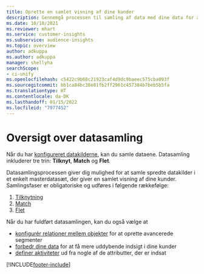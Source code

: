 ```yaml
---
title: Oprette en samlet visning af dine kunder
description: Gennemgå processen til samling af data med dine data for at oprette et enkelt datasæt med kundeprofiler.
ms.date: 10/18/2021
ms.reviewer: mhart
ms.service: customer-insights
ms.subservice: audience-insights
ms.topic: overview
author: adkuppa
ms.author: adkuppa
manager: shellyha
searchScope:
- ci-unify
ms.openlocfilehash: c5422c9b60c21923caf4d9dc9baeec575cba093f
ms.sourcegitcommit: bb1ca84bc38e81fb2ff2961c457384b7beb5b5fa
ms.translationtype: HT
ms.contentlocale: da-DK
ms.lasthandoff: 01/15/2022
ms.locfileid: "7977452"
---
```

# <a name="data-unification-overview"></a>Oversigt over datasamling

Når du har [konfigureret datakilderne](data-sources.md), kan du samle dataene. Datasamling inkluderer tre trin: **Tilknyt**, **Match** og **Flet**.

Datasamlingsprocessen giver dig mulighed for at samle spredte datakilder i et enkelt masterdatasæt, der giver en samlet visning af dine kunder. Samlingsfaser er obligatoriske og udføres i følgende rækkefølge:

1. [Tilknytning](map-entities.md)
2. [Match](match-entities.md)
3. [Flet](merge-entities.md)

Når du har fuldført datasamlingen, kan du også vælge at

- [konfigurér relationer mellem objekter](relationships.md) for at oprette avancerede segmenter
- [forbedr dine data](enrichment-hub.md) for at få mere uddybende indsigt i dine kunder
- [definer aktiviteter](activities.md) ud fra nogle af de attributter, der er indsat


[!INCLUDE[footer-include](../includes/footer-banner.md)]